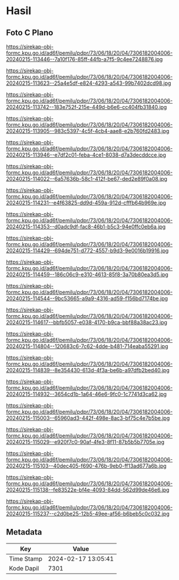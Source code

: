 # Hasil

## Foto C Plano

https://sirekap-obj-formc.kpu.go.id/ad6f/pemilu/pdpr/73/06/18/20/04/7306182004006-20240215-113446--7a10f176-85ff-44fb-a7f5-9c4ee7248876.jpg

https://sirekap-obj-formc.kpu.go.id/ad6f/pemilu/pdpr/73/06/18/20/04/7306182004006-20240215-113623--25a4e5df-e824-4293-a543-99b7402dcd98.jpg

https://sirekap-obj-formc.kpu.go.id/ad6f/pemilu/pdpr/73/06/18/20/04/7306182004006-20240215-113742--183e752f-215e-449d-b6e6-cc404fb31840.jpg

https://sirekap-obj-formc.kpu.go.id/ad6f/pemilu/pdpr/73/06/18/20/04/7306182004006-20240215-113905--983c5397-4c5f-4cb4-aae8-e2b760fd2483.jpg

https://sirekap-obj-formc.kpu.go.id/ad6f/pemilu/pdpr/73/06/18/20/04/7306182004006-20240215-113946--e7df2c01-feba-4ce1-8038-d7a3decddcce.jpg

https://sirekap-obj-formc.kpu.go.id/ad6f/pemilu/pdpr/73/06/18/20/04/7306182004006-20240215-114022--6a57636b-58c1-412f-be67-ded2e89f0a08.jpg

https://sirekap-obj-formc.kpu.go.id/ad6f/pemilu/pdpr/73/06/18/20/04/7306182004006-20240215-114231--e4f63825-dd9d-459a-912d-cfffb64b969e.jpg

https://sirekap-obj-formc.kpu.go.id/ad6f/pemilu/pdpr/73/06/18/20/04/7306182004006-20240215-114353--d0adc9df-fac8-46b1-b5c3-94e0ffc0eb6a.jpg

https://sirekap-obj-formc.kpu.go.id/ad6f/pemilu/pdpr/73/06/18/20/04/7306182004006-20240215-114429--694de751-d772-4557-b9d3-9e0016b19916.jpg

https://sirekap-obj-formc.kpu.go.id/ad6f/pemilu/pdpr/73/06/18/20/04/7306182004006-20240215-114459--186c06c9-e310-4613-85f8-3a70b80ea3d5.jpg

https://sirekap-obj-formc.kpu.go.id/ad6f/pemilu/pdpr/73/06/18/20/04/7306182004006-20240215-114544--9bc53665-a9a9-4316-ad59-f156bd7174be.jpg

https://sirekap-obj-formc.kpu.go.id/ad6f/pemilu/pdpr/73/06/18/20/04/7306182004006-20240215-114617--bbfb5057-e038-4170-b9ca-bbf88a38ac23.jpg

https://sirekap-obj-formc.kpu.go.id/ad6f/pemilu/pdpr/73/06/18/20/04/7306182004006-20240215-114804--120683c6-7c62-4dde-b481-714eaba55291.jpg

https://sirekap-obj-formc.kpu.go.id/ad6f/pemilu/pdpr/73/06/18/20/04/7306182004006-20240215-114839--8e354430-613d-4f3a-be6b-a97dfb2bed40.jpg

https://sirekap-obj-formc.kpu.go.id/ad6f/pemilu/pdpr/73/06/18/20/04/7306182004006-20240215-114932--3654cd1b-1a64-46e6-9fc0-1c7741d3ca62.jpg

https://sirekap-obj-formc.kpu.go.id/ad6f/pemilu/pdpr/73/06/18/20/04/7306182004006-20240215-115003--65960ad3-442f-498e-8ac3-bf75c4e7b5be.jpg

https://sirekap-obj-formc.kpu.go.id/ad6f/pemilu/pdpr/73/06/18/20/04/7306182004006-20240215-115029--e920f7c0-90af-4fe3-8f11-87b5b5b7705e.jpg

https://sirekap-obj-formc.kpu.go.id/ad6f/pemilu/pdpr/73/06/18/20/04/7306182004006-20240215-115103--40dec405-f690-476b-9eb0-ff13ad677a6b.jpg

https://sirekap-obj-formc.kpu.go.id/ad6f/pemilu/pdpr/73/06/18/20/04/7306182004006-20240215-115138--fe83522e-bf4e-4093-84dd-562d99de46e6.jpg

https://sirekap-obj-formc.kpu.go.id/ad6f/pemilu/pdpr/73/06/18/20/04/7306182004006-20240215-115237--c2d0be25-12b5-49ee-af56-b6beb5c0c032.jpg


## Metadata

| Key        | Value               |
| ---------- | ------------------- |
| Time Stamp | 2024-02-17 13:05:41 |
| Kode Dapil | 7301                |



